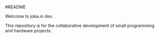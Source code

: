 #README

Welcome to joka.io dev.

This repository is for the collaborative development of small programming and hardware projects. 


